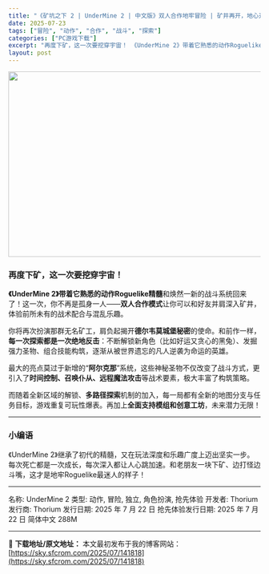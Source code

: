 ```yaml
---
title: "《矿坑之下 2 | UnderMine 2 | 中文版》双人合作地牢冒险 | 矿井再开，地心开战！"
date: 2025-07-23
tags: ["冒险", "动作", "合作", "战斗", "探索"]
categories: ["PC游戏下载"]
excerpt: "再度下矿，这一次要挖穿宇宙！ 《UnderMine 2》带着它熟悉的动作Roguelike精髓和焕然一新的战斗系统回来了！这一次，你不再是孤身一人——双人合作模式让你可以和好友并肩深入矿井，体验前所未有的战术配合与混乱乐趣。 你将再次扮演那群无名矿工，肩负起揭开德尔韦莫城堡秘密的使命。和前作一样，每&hellip;"
layout: post
---
```


<img class="aligncenter size-full wp-image-141819" src="https://sky.sfcrom.com/wp-content/uploads/2025/07/2025072302363441.webp" alt="" width="660" height="370" />
<h3>再度下矿，这一次要挖穿宇宙！</h3>
<strong>《UnderMine 2》带着它熟悉的动作Roguelike精髓</strong>和焕然一新的战斗系统回来了！这一次，你不再是孤身一人——<strong>双人合作模式</strong>让你可以和好友并肩深入矿井，体验前所未有的战术配合与混乱乐趣。

你将再次扮演那群无名矿工，肩负起揭开<strong>德尔韦莫城堡秘密</strong>的使命。和前作一样，<strong>每一次探索都是一次绝地反击</strong>：不断解锁新角色（比如好运又贪心的黑兔）、发掘强力圣物、组合技能构筑，逐渐从被世界遗忘的凡人逆袭为命运的英雄。

最大的亮点莫过于新增的“<strong>阿尔克那</strong>”系统，这些神秘圣物不仅改变了战斗方式，更引入了<strong>时间控制、召唤仆从、远程魔法攻击</strong>等战术要素，极大丰富了构筑策略。

而随着全新区域的解锁、<strong>多路径探索</strong>机制的加入，每一局都有全新的地图分支与任务目标，游戏重复可玩性爆表。再加上<strong>全面支持模组和创意工坊</strong>，未来潜力无限！

<hr />

<h3>小编语</h3>
《UnderMine 2》继承了初代的精髓，又在玩法深度和乐趣广度上迈出坚实一步。每次死亡都是一次成长，每次深入都让人心跳加速。和老朋友一块下矿、边打怪边斗嘴，这才是地牢Roguelike最迷人的样子！

<hr />

名称: UnderMine 2
类型: 动作, 冒险, 独立, 角色扮演, 抢先体验
开发者: Thorium
发行商: Thorium
发行日期: 2025 年 7 月 22 日
抢先体验发行日期: 2025 年 7 月 22 日
简体中文
288M

---
📖 **下载地址/原文地址：** 本文最初发布于我的博客网站：[https://sky.sfcrom.com/2025/07/141818](https://sky.sfcrom.com/2025/07/141818)

